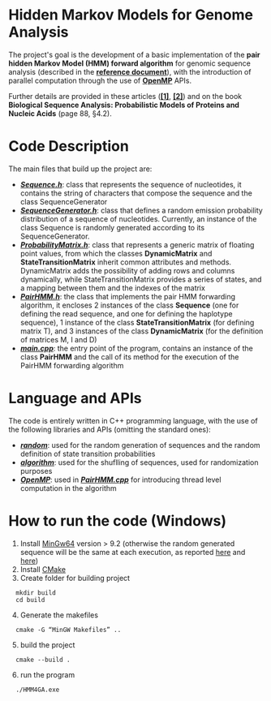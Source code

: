 # Hidden Markov Models for Genome Analysis
The project's goal is the development of a basic implementation of the **pair hidden Markov Model (HMM) forward algorithm** for genomic sequence analysis (described in the
[**reference document**](https://github.com/LeoGori/HMM4GA/blob/main/references/PHMMFA_Benjamin.pdf)), with the introduction of parallel
computation through the use of [**OpenMP**](https://www.openmp.org/) APIs.

Further details are provided in these articles ([**[1]**](https://github.com/LeoGori/HMM4GA/blob/main/references/PHMMFA_Ren_Bertels_Al-Ars.pdf), [**[2]**](https://github.com/LeoGori/HMM4GA/blob/main/references/2017_fpga_pairhmm.pdf)) and on the book **Biological Sequence Analysis: Probabilistic Models of Proteins and Nucleic Acids** (page 88, §4.2).

# Code Description
The main files that build up the project are:

- [**_Sequence.h_**](https://github.com/LeoGori/HMM4GA/blob/main/Sequence.h): class that represents the sequence of nucleotides, it contains the string of characters that compose the sequence and the class SequenceGenerator
- [**_SequenceGenerator.h_**](https://github.com/LeoGori/HMM4GA/blob/main/SequenceGenerator.h): class that defines a random emission probability distribution of a sequence of nucleotides. Currently, an instance of the class Sequence is randomly generated according to its SequenceGenerator.
- [**_ProbabilityMatrix.h_**](https://github.com/LeoGori/HMM4GA/blob/main/ProbabilityMatrix.h): class that represents a generic matrix of floating point values, from which the classes **DynamicMatrix** and **StateTransitionMatrix** inherit common attributes and methods. DynamicMatrix adds the possibility of adding rows and columns dynamically, while StateTransitionMatrix provides a series of states, and a mapping between them and the indexes of the matrix
- [**_PairHMM.h_**](https://github.com/LeoGori/HMM4GA/blob/main/PairHMM.h): the class that implements the pair HMM forwarding algorithm, it encloses 2 instances of the class **Sequence** (one for defining the read sequence, and one for defining the haplotype sequence), 1 instance of the class **StateTransitionMatrix** (for defining matrix T), and 3 instances of the class **DynamicMatrix** (for the definition of matrices M, I and D)
- [**_main.cpp_**](https://github.com/LeoGori/HMM4GA/blob/main/main.cpp): the entry point of the program, contains an instance of the class **PairHMM** and the call of its method for the execution of the PairHMM forwarding algorithm

# Language and APIs
The code is entirely written in C++ programming language, with the use of the following libraries and APIs (omitting the standard ones):

- [**_random_**](https://www.cplusplus.com/reference/random/): used for the random generation of sequences and the random definition of state transition probabilities
- [**_algorithm_**](https://www.cplusplus.com/reference/algorithm/): used for the shuflling of sequences, used for randomization purposes
- [**_OpenMP_**](https://www.openmp.org/): used in [**_PairHMM.cpp_**](https://github.com/LeoGori/HMM4GA/blob/main/PairHMM.cpp) for introducing thread level computation in the algorithm


# How to run the code (Windows)

1. Install [MinGw64](https://winlibs.com/) version > 9.2 (otherwise the random generated sequence will be the same at each execution, as reported [here](https://stackoverflow.com/questions/18880654/why-do-i-get-the-same-sequence-for-every-run-with-stdrandom-device-with-mingw) and [here](https://en.cppreference.com/w/cpp/numeric/random/random_device#:~:text=A%20notable%20implementation%20where%20std%3A%3Arandom_device%20is%20deterministic%20is%20old%20versions%20of%20MinGW%20(bug%20338%2C%20fixed%20since%20GCC%209.2).%20The%20latest%20MinGW%20versions%20can%20be%20downloaded%20from%20GCC%20with%20the%20MCF%20thread%20model))
2. Install [CMake](https://cmake.org/download/)
3. Create folder for building project
```
  mkdir build
  cd build
```
4. Generate the makefiles
```
  cmake -G “MinGW Makefiles” ..
```
5. build the project
```
  cmake --build .
```
6. run the program
```
  ./HMM4GA.exe
```

